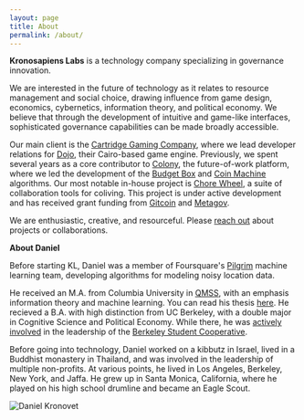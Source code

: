 ```yaml
---
layout: page
title: About
permalink: /about/
---
```


**Kronosapiens Labs** is a technology company specializing in governance innovation.

We are interested in the future of technology as it relates to resource management and social choice, drawing influence from game design, economics, cybernetics, information theory, and political economy.
We believe that through the development of intuitive and game-like interfaces, sophisticated governance capabilities can be made broadly accessible.

Our main client is the [Cartridge Gaming Company](https://cartridge.gg/), where we lead developer relations for [Dojo](https://dojoengine.org/), their Cairo-based game engine.
Previously, we spent several years as a core contributor to [Colony](https://colony.io/), the future-of-work platform, where we led the development of the [Budget Box]({{site.baseurl}}/papers/budgetbox.pdf) and [Coin Machine](https://blog.colony.io/introducing-coin-machine/) algorithms.
Our most notable in-house project is [Chore Wheel](https://zaratan.world/chorewheel), a suite of collaboration tools for coliving. This project is under active development and has received grant funding from [Gitcoin](https://www.gitcoin.co/) and [Metagov](https://metagov.org/).


We are enthusiastic, creative, and resourceful. Please [reach out](mailto:kronovet@gmail.com) about projects or collaborations.

**About Daniel**

Before starting KL, Daniel was a member of Foursquare's [Pilgrim](https://enterprise.foursquare.com/developers/pilgrim) machine learning team, developing algorithms for modeling noisy location data.

He received an M.A. from Columbia University in [QMSS](http://www.qmss.columbia.edu/), with an emphasis information theory and machine learning. You can read his thesis [here](/papers/thesis.pdf).
He recieved a B.A. with high distinction from UC Berkeley, with a double major in Cognitive Science and Political Economy. While there, he was [actively involved](https://youtu.be/--B0uBXskZ0) in the leadership of the [Berkeley Student Cooperative](https://www.bsc.coop/).

Before going into technology, Daniel worked on a kibbutz in Israel, lived in a Buddhist monastery in Thailand, and was involved in the leadership of multiple non-profits. At various points, he lived in Los Angeles, Berkeley, New York, and Jaffa.
He grew up in Santa Monica, California, where he played on his high school drumline and became an Eagle Scout.

![Daniel Kronovet]({{site.baseurl}}/public/daniel.jpg)

